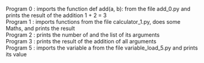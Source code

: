 Program 0 : imports the function def add(a, b): from the file add_0.py and prints the result of the addition 1 + 2 = 3  
Program 1 : imports functions from the file calculator_1.py, does some Maths, and prints the result  
Program 2 : prints the number of and the list of its arguments  
Program 3 : prints the result of the addition of all arguments  
Program 5 : imports the variable a from the file variable_load_5.py and prints its value  